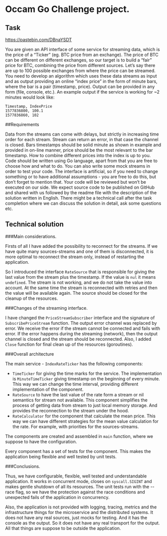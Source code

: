 # Occam Go Challenge project.

## Task

https://pastebin.com/DBnaYSDT

You are given an API interface of some service for streaming data, which is the price of a “Ticker” (eg. BTC price from an exchange). The price of BTC can be different on different exchanges, so our target is to build a “fair” price for BTC, combining the price from different sources. Let’s say there are up to 100 possible exchanges from where the price can be streamed.
You need to develop an algorithm which uses these data streams as input and as output providing an online “index price” in the form of minute bars, where the bar is a pair (timestamp, price). Output can be provided in any form (file, console, etc.). An example output if the service is working for ~2 minutes would look like:

```
Timestamp, IndexPrice
1577836800, 100.1
1577836860, 102
```

##Requirements

Data from the streams can come with delays, but strictly in increasing time order for each stream. Stream can return an error, in that case the channel is closed. Bars timestamps should be solid minute as shown in example and provided in on-line manner, price should be the most relevant to the bar timestamp. How to combine different prices into the index is up to you.
Code should be written using Go language, apart from that you are free to choose how and what to do. You can also write some mock streams in order to test your code.
The interface is artificial, so if you need to change something or to have additional assumptions - you are free to do this, but don’t forget to mention that. Your code will be reviewed but won’t be executed on our side.
We expect source code to be published on GitHub and shared with us followed by the readme file with the description of the solution written in English. There might be a technical call after the task completion where we can discuss the solution in detail, ask some questions etc.

## Technical solution
###Main considerations.

Firsts of all I have added the possibility to reconnect for the streams. 
If we have quite many sources-streams and one of them is disconnected, it is more optimal to reconnect the stream only, 
instead of restarting the application.

So I introduced the interface `RateSource` that is responsible for giving the last value from the stream plus the timestamp.
If the value is `nul` it means `undefined`. The stream is not working, and we do not take the value
into account. At the same time the stream is reconnected with retries and then the value will be available again.
The source should be closed for the cleanup of the resources.

###Changes of the streaming interface.

I have changed the `PriceStreamSubscriber` interface and the signature of `SubscribePriceStream` function. 
The output error channel was replaced by error. 
We receive the error if the stream cannot be connected and fails with error. If the error happens during the streaming 
(network), then the output channel is closed and the stream should be reconnected. Also, I added `Close`
function for final clean up of the resources (goroutines).

###Overall architecture

The main service - `IndexRateTicker` has the following components:
* `TimeTicker` for giving the time marks for the service. The implementation is `MinuteTimeTicker` giving timestamp on the beginning 
of every minute. This way we can change the time interval, providing different implementation
of the component.
* `RateSource` to have the last value of the rate form a stream or nil semantics for stream not available.
This component simplifies the process of getting data from stream to just local memory storage. And provides
the reconnection to the stream under the hood.
* `RateCalculator` for the component that calculate the mean price. This way we can have different strategies
for the mean value calculation for the rate. For example, with priorities for the sources-streams.

The components are created and assembled in `main` function, where we suppose to have the configuration.

Every component has a set of tests for the component. This makes the application being flexible
and well tested by unit tests.

###Conclusions.

Thus, we have configurable, flexible, well tested and understandable application. It works in concurrent mode,
closes on `syscall.SIGINT` and makes gentle shutdown of all its resources. The unit tests run with the --race flag, so we
have the protection against the race conditions and unexpected fails of the application in concurrency.

Also, the application is not provided with logging, tracing, metrics and the infrastructure things for the microservice
and the distributed systems. It does not have any real sources, just mocks for testing. And it has the console as the output.
So it does not have any real transport for the output. All that things are suppose to be outside the application.


